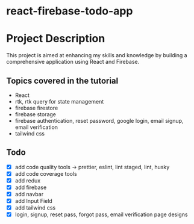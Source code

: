 # react-firebase-todo-app
# Project Description

This project is aimed at enhancing my skills and knowledge by building a comprehensive application using React and Firebase. 


## Topics covered in the tutorial

* React
* rtk, rtk query for state management
* firebase firestore
* firebase storage
* firebase authentication, reset password, google login, email signup, email verification
* tailwind css

## Todo

* [x] add code quality tools -> prettier, eslint, lint staged, lint, husky
* [x] add code coverage tools
* [x] add redux
* [x] add firebase
* [x] add navbar
* [x] add Input Field
* [x] add tailwind css
* [x] login, signup, reset pass, forgot pass, email verification page designs
